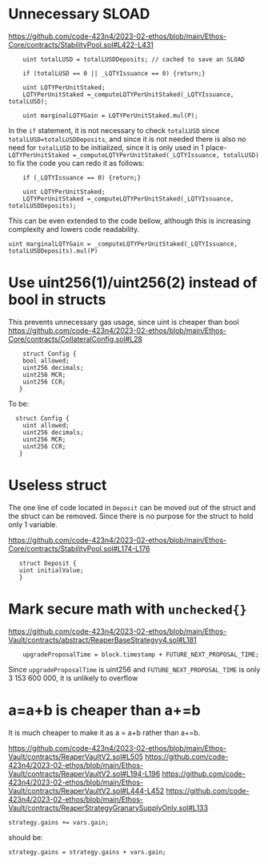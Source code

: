# Unnecessary SLOAD 

https://github.com/code-423n4/2023-02-ethos/blob/main/Ethos-Core/contracts/StabilityPool.sol#L422-L431



        uint totalLUSD = totalLUSDDeposits; // cached to save an SLOAD

        if (totalLUSD == 0 || _LQTYIssuance == 0) {return;}

        uint LQTYPerUnitStaked;
        LQTYPerUnitStaked =_computeLQTYPerUnitStaked(_LQTYIssuance, totalLUSD);

        uint marginalLQTYGain = LQTYPerUnitStaked.mul(P);

In the `if`  statement, it is not necessary to check `totalLUSD` since `totalLUSD=totalLUSDDeposits`, and since it is not needed  there is also no need for `totalLUSD` to be initialized, since it is only used in 1 place- `LQTYPerUnitStaked =_computeLQTYPerUnitStaked(_LQTYIssuance, totalLUSD)`
to fix the code you can redo it as follows: 

        if (_LQTYIssuance == 0) {return;}

        uint LQTYPerUnitStaked;
        LQTYPerUnitStaked =_computeLQTYPerUnitStaked(_LQTYIssuance, totalLUSDDeposits);

This can be even extended to the code bellow, although this is increasing complexity and lowers code readability.

    uint marginalLQTYGain = _computeLQTYPerUnitStaked(_LQTYIssuance, totalLUSDDeposits).mul(P)


# Use uint256(1)/uint256(2) instead of bool in structs

This prevents unnecessary gas usage, since uint is cheaper than bool
https://github.com/code-423n4/2023-02-ethos/blob/main/Ethos-Core/contracts/CollateralConfig.sol#L28

        struct Config {
        bool allowed; 
        uint256 decimals;
        uint256 MCR;
        uint256 CCR;
       }

To be:

      struct Config {
        uint allowed;
        uint256 decimals;
        uint256 MCR;
        uint256 CCR;
       }

# Useless struct

The one line of code located in `Deposit` can be moved out of the struct and the struct can be removed. Since there is no purpose for the struct to hold only 1 variable.

https://github.com/code-423n4/2023-02-ethos/blob/main/Ethos-Core/contracts/StabilityPool.sol#L174-L176

       struct Deposit {
       uint initialValue;
       }

# Mark secure math with `unchecked{}`
https://github.com/code-423n4/2023-02-ethos/blob/main/Ethos-Vault/contracts/abstract/ReaperBaseStrategyv4.sol#L181

        upgradeProposalTime = block.timestamp + FUTURE_NEXT_PROPOSAL_TIME;

Since `upgradeProposalTime` is uint256 and `FUTURE_NEXT_PROPOSAL_TIME` is only 3 153 600 000, it is unlikely to overflow 

# a=a+b is cheaper than a+=b 
It is much cheaper to make it  as a = a+b rather than a+=b.

https://github.com/code-423n4/2023-02-ethos/blob/main/Ethos-Vault/contracts/ReaperVaultV2.sol#L505
https://github.com/code-423n4/2023-02-ethos/blob/main/Ethos-Vault/contracts/ReaperVaultV2.sol#L194-L196
https://github.com/code-423n4/2023-02-ethos/blob/main/Ethos-Vault/contracts/ReaperVaultV2.sol#L444-L452
https://github.com/code-423n4/2023-02-ethos/blob/main/Ethos-Vault/contracts/ReaperStrategyGranarySupplyOnly.sol#L133

    strategy.gains += vars.gain; 

should be: 

    strategy.gains = strategy.gains + vars.gain;


